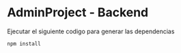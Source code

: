 # AdminProject - Backend

Ejecutar el siguiente codigo para generar las dependencias
```
npm install
```